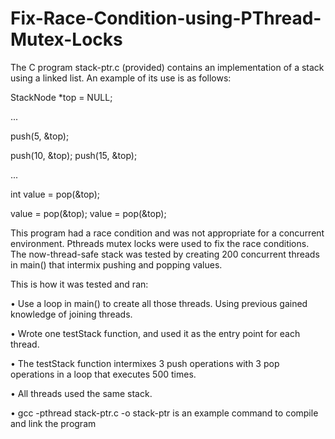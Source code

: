 # Fix-Race-Condition-using-PThread-Mutex-Locks
The C program stack-ptr.c (provided) contains an implementation of a stack using a linked list. 
An example of its use is as follows:

StackNode *top = NULL; 

... 

push(5, &top); 

push(10, &top); push(15, &top); 

... 

int value = pop(&top); 

value 	= pop(&top); value 	= pop(&top); 

This program had a race condition and was not appropriate for a concurrent environment. Pthreads mutex locks were used to fix the race conditions. 
The now-thread-safe stack was tested by creating 200 concurrent threads in main() that intermix pushing and popping values.

This is how it was tested and ran:

•	Use a loop in main() to create all those threads. Using previous gained knowledge of joining threads.

•	Wrote one testStack function, and used it as the entry point for each thread. 

•	The testStack function intermixes 3 push operations with 3 pop operations in a loop that 
executes 500 times. 

•	All threads used the same stack. 

•	gcc -pthread stack-ptr.c -o stack-ptr is an example command to compile and link 
the program 
